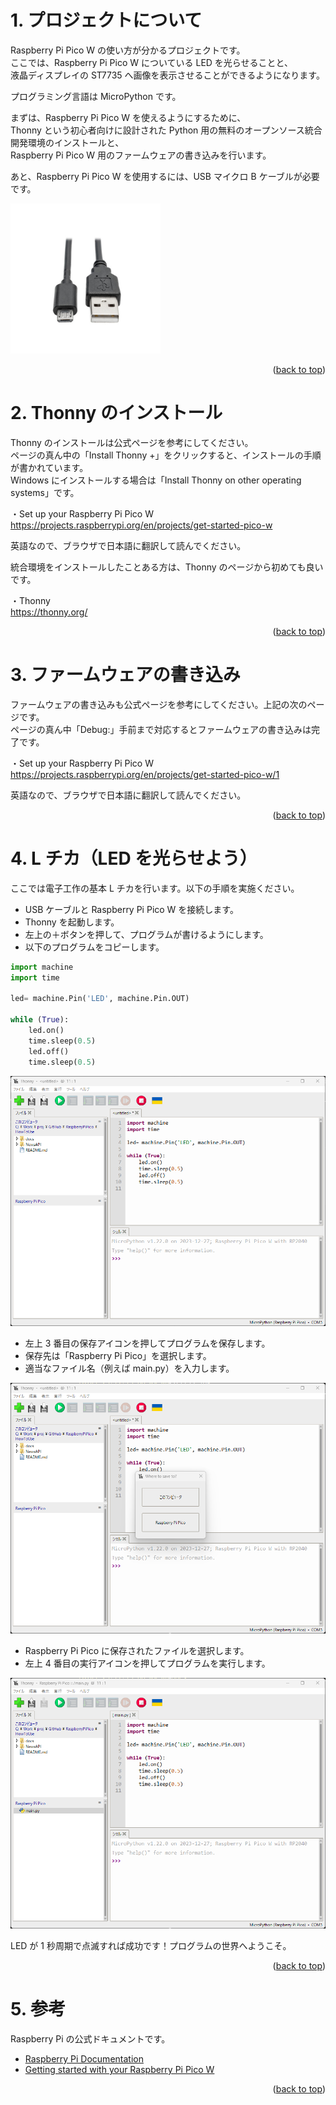 <a name="readme-top"></a>

<!-- ABOUT THE PROJECT -->

# 1. プロジェクトについて

Raspberry Pi Pico W の使い方が分かるプロジェクトです。  
ここでは、Raspberry Pi Pico W についている LED を光らせることと、  
液晶ディスプレイの ST7735 へ画像を表示させることができるようになります。

プログラミング言語は MicroPython です。

まずは、Raspberry Pi Pico W を使えるようにするために、  
Thonny という初心者向けに設計された Python 用の無料のオープンソース統合開発環境のインストールと、  
Raspberry Pi Pico W 用のファームウェアの書き込みを行います。

あと、Raspberry Pi Pico W を使用するには、USB マイクロ B ケーブルが必要です。

<img src="./docs/USB Micro-B.jpg" width="240">

<p align="right">(<a href="#readme-top">back to top</a>)</p>

# 2. Thonny のインストール

Thonny のインストールは公式ページを参考にしてください。  
ページの真ん中の「Install Thonny +」をクリックすると、インストールの手順が書かれています。  
Windows にインストールする場合は「Install Thonny on other operating systems」です。

・Set up your Raspberry Pi Pico W  
https://projects.raspberrypi.org/en/projects/get-started-pico-w

英語なので、ブラウザで日本語に翻訳して読んでください。

統合環境をインストールしたことある方は、Thonny のページから初めても良いです。

・Thonny  
https://thonny.org/

<p align="right">(<a href="#readme-top">back to top</a>)</p>

# 3. ファームウェアの書き込み

ファームウェアの書き込みも公式ページを参考にしてください。上記の次のページです。  
ページの真ん中「Debug:」手前まで対応するとファームウェアの書き込みは完了です。

・Set up your Raspberry Pi Pico W  
https://projects.raspberrypi.org/en/projects/get-started-pico-w/1

英語なので、ブラウザで日本語に翻訳して読んでください。

<p align="right">(<a href="#readme-top">back to top</a>)</p>

# 4. L チカ（LED を光らせよう）

ここでは電子工作の基本 L チカを行います。以下の手順を実施ください。

- USB ケーブルと Raspberry Pi Pico W を接続します。
- Thonny を起動します。
- 左上の＋ボタンを押して、プログラムが書けるようにします。
- 以下のプログラムをコピーします。

```python
import machine
import time

led= machine.Pin('LED', machine.Pin.OUT)

while (True):
    led.on()
    time.sleep(0.5)
    led.off()
    time.sleep(0.5)
```

<img src="./docs/setup01.png">

- 左上 3 番目の保存アイコンを押してプログラムを保存します。
- 保存先は「Raspberry Pi Pico」を選択します。
- 適当なファイル名（例えば main.py）を入力します。

<img src="./docs/setup02.png">

- Raspberry Pi Pico に保存されたファイルを選択します。
- 左上 4 番目の実行アイコンを押してプログラムを実行します。

<img src="./docs/setup03.png">

LED が 1 秒周期で点滅すれば成功です！プログラムの世界へようこそ。

<p align="right">(<a href="#readme-top">back to top</a>)</p>

# 5. 参考

Raspberry Pi の公式ドキュメントです。

- [Raspberry Pi Documentation](https://www.raspberrypi.com/documentation/microcontrollers/raspberry-pi-pico.html)
- [Getting started with your Raspberry Pi Pico W](https://projects.raspberrypi.org/en/projects/get-started-pico-w)

<p align="right">(<a href="#readme-top">back to top</a>)</p>
